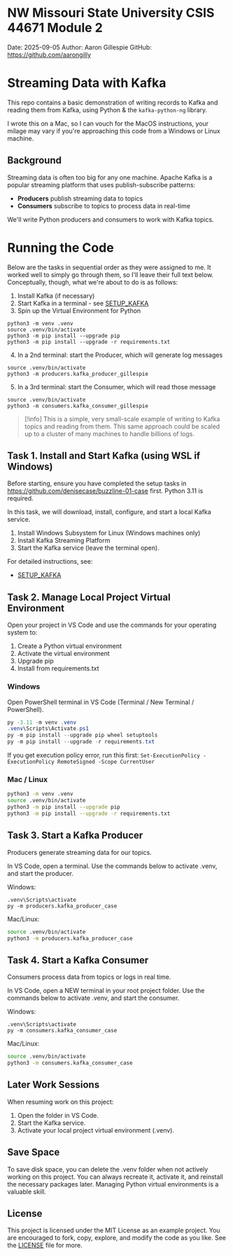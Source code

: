 # NW Missouri State University CSIS 44671 Module 2


Date: 2025-09-05
Author: Aaron Gillespie
GitHub: https://github.com/aarongilly

# Streaming Data with Kafka

This repo contains a basic demonstration of writing records to Kafka and reading them from Kafka, using Python & the `kafka-python-ng` library. 

I wrote this on a Mac, so I can vouch for the MacOS instructions, your milage may vary if you're approaching this code from a Windows or Linux machine. 

## Background 

Streaming data is often too big for any one machine. Apache Kafka is a popular streaming platform that uses publish-subscribe patterns:

- **Producers** publish streaming data to topics
- **Consumers** subscribe to topics to process data in real-time

We'll write Python producers and consumers to work with Kafka topics.

# Running the Code

Below are the tasks in sequential order as they were assigned to me. It worked well to simply go through them, so I'll leave their full text below. Conceptually, though, what we're about to do is as follows:

1. Install Kafka (if necessary)
2. Start Kafka in a terminal - see [SETUP_KAFKA](SETUP_KAFKA.md)
3. Spin up the Virtual Environment for Python
```terminal
python3 -m venv .venv
source .venv/bin/activate
python3 -m pip install --upgrade pip
python3 -m pip install --upgrade -r requirements.txt
```
4. In a 2nd terminal: start the Producer, which will generate log messages
```terminal
source .venv/bin/activate
python3 -m producers.kafka_producer_gillespie
```
5. In a 3rd terminal: start the Consumer, which will read those message
```terminal
source .venv/bin/activate
python3 -m consumers.kafka_consumer_gillespie
```

> [!info] This is a simple, very small-scale example of writing to Kafka topics and reading from them. This same approach could be scaled up to a cluster of many machines to handle billions of logs.

## Task 1. Install and Start Kafka (using WSL if Windows)

Before starting, ensure you have completed the setup tasks in <https://github.com/denisecase/buzzline-01-case> first.
Python 3.11 is required.

In this task, we will download, install, configure, and start a local Kafka service.

1. Install Windows Subsystem for Linux (Windows machines only)
2. Install Kafka Streaming Platform
3. Start the Kafka service (leave the terminal open).

For detailed instructions, see:

- [SETUP_KAFKA](SETUP_KAFKA.md)

## Task 2. Manage Local Project Virtual Environment

Open your project in VS Code and use the commands for your operating system to:

1. Create a Python virtual environment
2. Activate the virtual environment
3. Upgrade pip
4. Install from requirements.txt

### Windows

Open PowerShell terminal in VS Code (Terminal / New Terminal / PowerShell).

```powershell
py -3.11 -m venv .venv
.venv\Scripts\Activate.ps1
py -m pip install --upgrade pip wheel setuptools
py -m pip install --upgrade -r requirements.txt
```

If you get execution policy error, run this first:
`Set-ExecutionPolicy -ExecutionPolicy RemoteSigned -Scope CurrentUser`

### Mac / Linux

```bash
python3 -m venv .venv
source .venv/bin/activate
python3 -m pip install --upgrade pip
python3 -m pip install --upgrade -r requirements.txt
```

## Task 3. Start a Kafka Producer

Producers generate streaming data for our topics.

In VS Code, open a terminal.
Use the commands below to activate .venv, and start the producer.

Windows:

```shell
.venv\Scripts\activate
py -m producers.kafka_producer_case
```

Mac/Linux:

```zsh
source .venv/bin/activate
python3 -m producers.kafka_producer_case
```

## Task 4. Start a Kafka Consumer

Consumers process data from topics or logs in real time.

In VS Code, open a NEW terminal in your root project folder.
Use the commands below to activate .venv, and start the consumer.

Windows:

```shell
.venv\Scripts\activate
py -m consumers.kafka_consumer_case
```

Mac/Linux:

```zsh
source .venv/bin/activate
python3 -m consumers.kafka_consumer_case
```

## Later Work Sessions

When resuming work on this project:

1. Open the folder in VS Code.
2. Start the Kafka service.
3. Activate your local project virtual environment (.venv).

## Save Space

To save disk space, you can delete the .venv folder when not actively working on this project.
You can always recreate it, activate it, and reinstall the necessary packages later.
Managing Python virtual environments is a valuable skill.

## License

This project is licensed under the MIT License as an example project.
You are encouraged to fork, copy, explore, and modify the code as you like.
See the [LICENSE](LICENSE.txt) file for more.
